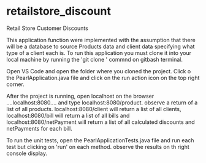 # retailstore_discount
Retail Store Customer Discounts

This application function were implemented with the assumption that there will be a database to source Products data and client data specifying what type of a client each is.
To run this application you must clone it into your local machine by running the 'git clone ' commnd on gitbash terminal.

Open VS Code and open the folder where you cloned the project.
Click o the PearlApplication.java file and click on the run action icon on the top right corner.

After the project is running, open localhost on the browser ....localhost:8080.... and type localhost:8080/product. observe a return of a list of all products.
localhost:8080/client will return a list of all clients, localhost:8080/bill will return a list of all bills and localhost:8080/netPayment will return a list of all calculated discounts and netPayments for each bill.

To run the unit tests, open the PearlApplicationTests.java file and run each test but clicking on 'run' on each method. observe the results on th right console display.

 
